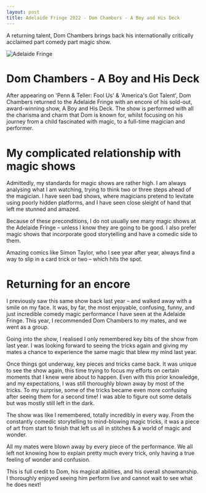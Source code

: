 ```yaml
---
layout: post
title: Adelaide Fringe 2022 - Dom Chambers - A Boy and His Deck
---
```


A returning talent, Dom Chambers brings back his internationally critically acclaimed part comedy part magic show.

![Adelaide Fringe](https://upload.wikimedia.org/wikipedia/commons/thumb/e/e9/Adelaide_Fringe_logo_%282018%29.svg/320px-Adelaide_Fringe_logo_%282018%29.svg.png "Adelaide Fringe")

# Dom Chambers - A Boy and His Deck
After appearing on 'Penn & Teller: Fool Us' & 'America's Got Talent', Dom Chambers returned to the Adelaide Fringe with an encore of his sold-out, award-winning show, A Boy and His Deck. The show is performed with all the charisma and charm that Dom is known for, whilst focusing on his journey from a child fascinated with magic, to a full-time magician and performer.

# My complicated relationship with magic shows
Admittedly, my standards for magic shows are rather high. I am always analysing what I am watching, trying to think two or three steps ahead of the magician. I have seen bad shows, where magicians pretend to levitate using poorly hidden platforms, and I have seen close sleight of hand that left me stunned and amazed. 

Because of these preconditions, I do not usually see many magic shows at the Adelaide Fringe – unless I know they are going to be good. I also prefer magic shows that incorporate good storytelling and have a comedic side to them. 

Amazing comics like Simon Taylor, who I see year after year, always find a way to slip in a card trick or two – which hits the spot.

# Returning for an encore
I previously saw this same show back last year – and walked away with a smile on my face. It was, by far, the most enjoyable, confusing, funny, and just incredible comedy magic performance I have seen at the Adelaide Fringe. This year, I recommended Dom Chambers to my mates, and we went as a group. 

Going into the show, I realised I only remembered key bits of the show from last year. I was looking forward to seeing the tricks again and giving my mates a chance to experience the same magic that blew my mind last year. 

Once things got underway, key pieces and tricks came back. It was unique to see the show again, this time trying to focus my efforts on certain moments that I knew were about to happen. Even with this prior knowledge, and my expectations, I was still thoroughly blown away by most of the tricks. To my surprise, some of the tricks became even more confusing after seeing them for a second time! I was able to figure out some details but was mostly still left in the dark.

The show was like I remembered, totally incredibly in every way. From the constantly comedic storytelling to mind-blowing magic tricks, it was a piece of art from start to finish that left us all in stitches & a world of magic and wonder.

All my mates were blown away by every piece of the performance. We all left not knowing how to explain pretty much every trick, only having a true feeling of wonder and confusion.

This is full credit to Dom, his magical abilities, and his overall showmanship. I thoroughly enjoyed seeing him perform live and cannot wait to see what he does next!